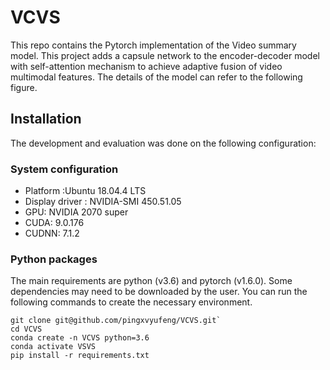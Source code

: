 # VCVS
This repo contains the Pytorch implementation of the Video summary model. This project adds a capsule network to the encoder-decoder model with self-attention mechanism to achieve adaptive fusion of video multimodal features. The details of the model can refer to the following figure.
## Installation
The development and evaluation was done on the following configuration:
### System configuration
* Platform :Ubuntu 18.04.4 LTS
* Display driver : NVIDIA-SMI 450.51.05
* GPU: NVIDIA 2070 super
* CUDA: 9.0.176
* CUDNN: 7.1.2
### Python packages
The main requirements are python (v3.6) and pytorch (v1.6.0). Some dependencies may need to be downloaded by the user. You can run the following commands to create the necessary environment.
```
git clone git@github.com/pingxvyufeng/VCVS.git`  
cd VCVS 
conda create -n VCVS python=3.6 
conda activate VSVS  
pip install -r requirements.txt
```
